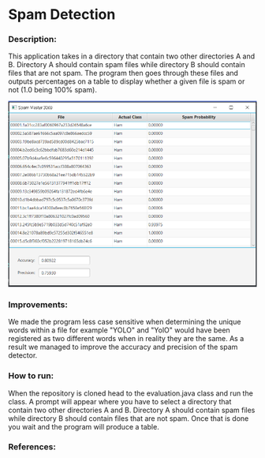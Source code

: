 # Spam Detection

### Description:
This application takes in a directory that contain two other directories A and B.
Directory A should contain spam files while directory B should contain
files that are not spam. The program then goes through these files and
outputs percentages on a table to display whether a given file is spam 
or not (1.0 being 100% spam).

![img.png](img.png)

### Improvements:
We made the program less case sensitive when determining the unique
words within a file for example "YOLO" and "YolO" would have been
registered as two different words when in reality they are the same.
As a result we managed to improve the accuracy and precision of the
spam detector.

### How to run:
When the repository is cloned head to the evaluation.java class
and run the class. A prompt will appear where you have to select a 
directory that contain two other directories A and B.
Directory A should contain spam files while directory B should contain
files that are not spam. Once that is done you wait and the program
will produce a table.

### References:
